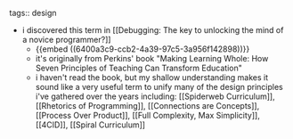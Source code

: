 tags:: design

- i discovered this term in [[Debugging: The key to unlocking the mind of a novice programmer?]]
	- {{embed ((6400a3c9-ccb2-4a39-97c5-3a956f142898))}}
	- it's originally from Perkins' book "Making Learning Whole: How Seven Principles of Teaching Can Transform Education"
	- i haven't read the book, but my shallow understanding makes it sound like a very useful term to unify many of the design principles i've gathered over the years including: [[Spiderweb Curriculum]], [[Rhetorics of Programming]], [[Connections are Concepts]], [[Process Over Product]], [[Full Complexity, Max Simplicity]], [[4CID]], [[Spiral Curriculum]]